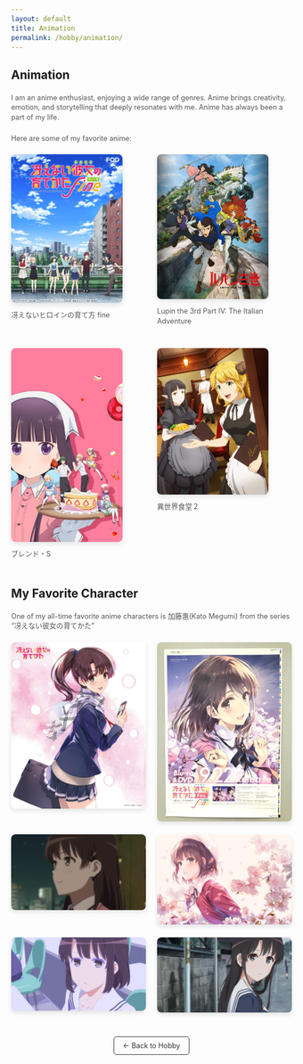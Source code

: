 ```yaml
---
layout: default
title: Animation
permalink: /hobby/animation/
---
```


<h1>Animation</h1>

<p>I am an anime enthusiast, enjoying a wide range of genres. Anime brings creativity, emotion, and storytelling that deeply resonates with me. Anime has always been a part of my life.</p>

<p>Here are some of my favorite anime:</p>

<div class="anime-list">
  <div class="anime-item">
    <img src="/hobby_images/anime_1.jpg" alt="冴えないヒロインの育て方 fine" />
    <p>冴えないヒロインの育て方 fine</p>
  </div>

  <div class="anime-item">
    <img src="/hobby_images/anime_2.jpg" alt="Lupin the 3rd Part IV: The Italian Adventure" />
    <p>Lupin the 3rd Part IV: The Italian Adventure</p>
  </div>

  <div class="anime-item">
    <img src="/hobby_images/anime_3.jpg" alt="ブレンド・S" />
    <p>ブレンド・S</p>
  </div>

  <div class="anime-item">
    <img src="/hobby_images/anime_4.jpg" alt="異世界食堂２" />
    <p>異世界食堂２</p>
  </div>
</div>

<h2>My Favorite Character</h2>
<p>One of my all-time favorite anime characters is 加藤惠(Kato Megumi) from the series “冴えない彼女の育てかた”</p>

<!-- 前两张竖向图片 -->
<div class="katou-gallery-top">
  <div class="katou-item">
    <img src="/hobby_images/Megumi_1.jpg" alt="Katou Megumi 1" />
  </div>
  <div class="katou-item">
    <img src="/hobby_images/Megumi_2.jpg" alt="Katou Megumi 2" />
  </div>
</div>

<!-- 后四张横向图片，两张一排布局，不裁剪原图 -->
<div class="katou-gallery-bottom">
  <div class="katou-item">
    <img src="/hobby_images/Megumi_4.png" alt="Katou Megumi 4" />
  </div>
  <div class="katou-item">
    <img src="/hobby_images/Megumi_5.jpg" alt="Katou Megumi 5" />
  </div>
  <div class="katou-item">
    <img src="/hobby_images/Megumi_6.png" alt="Katou Megumi 6" />
  </div>
  <div class="katou-item">
    <img src="/hobby_images/Megumi_7.png" alt="Katou Megumi 7" />
  </div>
</div>

<div class="back-to-hobby">
  <a href="/hobby" class="button">← Back to Hobby</a>
</div>

<style>
  h1, h2 {
    font-size: 1.5em;
    margin-bottom: 20px;
    text-align: left;
  }

  p {
    font-size: 0.9em;
    line-height: 1.4;
    color: #555;
    margin-bottom: 20px;
  }

  .anime-list {
    display: grid;
    grid-template-columns: repeat(2, 1fr); /* Anime 两列布局 */
    gap: 20px;
    margin-top: 20px;
  }

  .anime-item img, .katou-item img {
    width: 100%;
    border-radius: 8px;
    box-shadow: 0 4px 8px rgba(0, 0, 0, 0.1);
  }

  .anime-item img {
    max-width: 200px;
    height: auto; /* 保持图片的原始比例，不裁剪 */
  }

  .anime-item p {
    font-size: 0.9em;
    margin-top: 10px;
    color: #555;
  }

  /* 前两张竖向图片布局 */
  .katou-gallery-top {
    display: grid;
    grid-template-columns: repeat(2, 1fr); /* 两列布局 */
    gap: 20px;
    margin-bottom: 20px;
  }

  .katou-gallery-top .katou-item img {
    height: auto; /* 保持原始比例 */
  }

  /* 后四张横向图片，两列布局 */
  .katou-gallery-bottom {
    display: grid;
    grid-template-columns: repeat(2, 1fr); /* 两列布局 */
    gap: 20px;
  }

  .katou-gallery-bottom .katou-item img {
    height: auto; /* 保持原图比例，不裁剪 */
  }

  /* 返回 Hobby 按钮样式 */
  .back-to-hobby {
    text-align: center;
    margin-top: 40px;
  }

  .back-to-hobby .button {
    display: inline-block;
    padding: 8px 16px;
    font-size: 0.9em;
    color: #333;
    background-color: transparent;
    border: 1px solid #333;
    text-decoration: none;
    border-radius: 5px;
    transition: background-color 0.3s ease, color 0.3s ease;
  }

  .back-to-hobby .button:hover {
    background-color: #f0f0f0;
    color: #000;
  }
</style>



